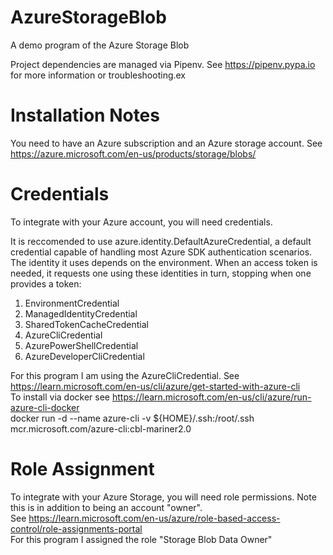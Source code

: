 # AzureStorageBlob

A demo program of the Azure Storage Blob 

Project dependencies are managed via Pipenv.  See https://pipenv.pypa.io for more information or troubleshooting.ex


# Installation Notes
You need to have an Azure subscription and an Azure storage account.  See https://azure.microsoft.com/en-us/products/storage/blobs/

  
# Credentials
To integrate with your Azure account, you will need credentials.  

It is reccomended to use azure.identity.DefaultAzureCredential, a default credential capable of handling most Azure SDK authentication scenarios. The identity it uses depends on the environment. When an access token is needed, it requests one using these identities in turn, stopping when one provides a token:  
1. EnvironmentCredential  
2. ManagedIdentityCredential  
3. SharedTokenCacheCredential  
4. AzureCliCredential  
5. AzurePowerShellCredential  
6. AzureDeveloperCliCredential  

For this program I am using the AzureCliCredential.  See https://learn.microsoft.com/en-us/cli/azure/get-started-with-azure-cli  
To install via docker see https://learn.microsoft.com/en-us/cli/azure/run-azure-cli-docker  
    docker run -d --name azure-cli -v ${HOME}/.ssh:/root/.ssh mcr.microsoft.com/azure-cli:cbl-mariner2.0

# Role Assignment
To integrate with your Azure Storage, you will need role permissions.  Note this is in addition to being an account "owner".    
See https://learn.microsoft.com/en-us/azure/role-based-access-control/role-assignments-portal  
For this program I assigned the role "Storage Blob Data Owner"
